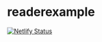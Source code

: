 # readerexample
[![Netlify Status](https://api.netlify.com/api/v1/badges/24c0ac2a-9378-4169-9abd-b2534ac97bb7/deploy-status?branch=master)](https://app.netlify.com/sites/demoforrick/deploys)
